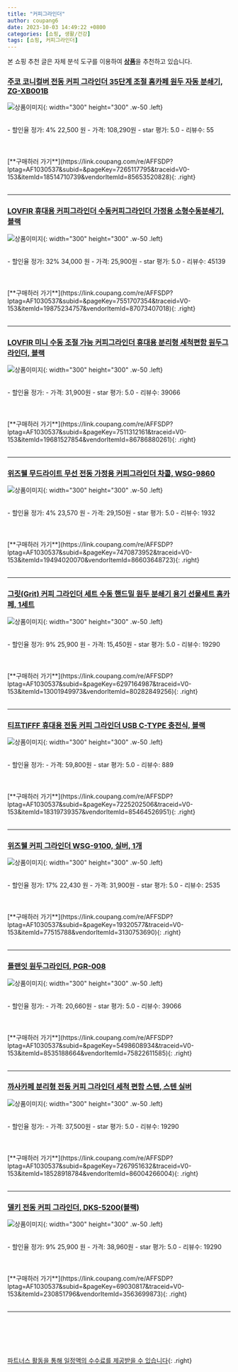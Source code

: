 ```yaml
---
title: "커피그라인더"
author: coupang6
date: 2023-10-03 14:49:22 +0800
categories: [쇼핑, 생활/건강]
tags: [쇼핑, 커피그라인더]
---
```


본 쇼핑 추천 글은 자체 분석 도구를 이용하여 [**상품**](https://link.coupang.com/a/bao1ui)을 추천하고 있습니다.

### [주코 코니컬버 전동 커피 그라인더 35단계 조절 홈카페 원두 자동 분쇄기, ZG-XB001B](https://link.coupang.com/re/AFFSDP?lptag=AF1030537&subid=&pageKey=7265117795&traceid=V0-153&itemId=18514710739&vendorItemId=85653520828)

![상품이미지](https://thumbnail10.coupangcdn.com/thumbnails/remote/230x230ex/image/retail/images/7356837242566461-ef65d327-5ae9-498e-9ff0-314e35f4ef07.jpg){: width="300" height="300" .w-50 .left}


<br>
- 할인율 정가: 4%  22,500   원
- 가격: 108,290원
- star 평가: 5.0
- 리뷰수: 55
<br>
<br>
<br>
<br>
[**구매하러 가기**](https://link.coupang.com/re/AFFSDP?lptag=AF1030537&subid=&pageKey=7265117795&traceid=V0-153&itemId=18514710739&vendorItemId=85653520828){: .right}
<br>
<br>

---

### [LOVFIR 휴대용 커피그라인더 수동커피그라인더 가정용 소형수동분쇄기, 블랙](https://link.coupang.com/re/AFFSDP?lptag=AF1030537&subid=&pageKey=7551707354&traceid=V0-153&itemId=19875234757&vendorItemId=87073407018)

![상품이미지](https://thumbnail10.coupangcdn.com/thumbnails/remote/230x230ex/image/vendor_inventory/45ed/a69b48539756cf7e94060d1b2bed101e1cf6ed0a868197f3a7973c0538d8.jpg){: width="300" height="300" .w-50 .left}


<br>
- 할인율 정가: 32%  34,000   원
- 가격: 25,900원
- star 평가: 5.0
- 리뷰수: 45139
<br>
<br>
<br>
<br>
[**구매하러 가기**](https://link.coupang.com/re/AFFSDP?lptag=AF1030537&subid=&pageKey=7551707354&traceid=V0-153&itemId=19875234757&vendorItemId=87073407018){: .right}
<br>
<br>

---

### [LOVFIR 미니 수동 조절 가능 커피그라인더 휴대용 분리형 세척편함 원두그라인더, 블랙](https://link.coupang.com/re/AFFSDP?lptag=AF1030537&subid=&pageKey=7511312161&traceid=V0-153&itemId=19681527854&vendorItemId=86786880261)

![상품이미지](https://thumbnail7.coupangcdn.com/thumbnails/remote/230x230ex/image/vendor_inventory/9aa8/7cab4146b21989223f10c2d4aa99dcc78034bf6d02b18907fe7016e0e211.jpg){: width="300" height="300" .w-50 .left}


<br>
- 할인율 정가: 
- 가격: 31,900원
- star 평가: 5.0
- 리뷰수: 39066
<br>
<br>
<br>
<br>
[**구매하러 가기**](https://link.coupang.com/re/AFFSDP?lptag=AF1030537&subid=&pageKey=7511312161&traceid=V0-153&itemId=19681527854&vendorItemId=86786880261){: .right}
<br>
<br>

---

### [위즈웰 무드라이트 무선 전동 가정용 커피그라인더 차콜, WSG-9860](https://link.coupang.com/re/AFFSDP?lptag=AF1030537&subid=&pageKey=7470873952&traceid=V0-153&itemId=19494020070&vendorItemId=86603648723)

![상품이미지](https://thumbnail7.coupangcdn.com/thumbnails/remote/230x230ex/image/retail/images/2023/07/17/15/6/9be40924-7a59-4364-850a-3c2d246d61c5.jpg){: width="300" height="300" .w-50 .left}


<br>
- 할인율 정가: 4%  23,570   원
- 가격: 29,150원
- star 평가: 5.0
- 리뷰수: 1932
<br>
<br>
<br>
<br>
[**구매하러 가기**](https://link.coupang.com/re/AFFSDP?lptag=AF1030537&subid=&pageKey=7470873952&traceid=V0-153&itemId=19494020070&vendorItemId=86603648723){: .right}
<br>
<br>

---

### [그릿(Grit) 커피 그라인더 세트 수동 핸드밀 원두 분쇄기 용기 선물세트 홈카페, 1세트](https://link.coupang.com/re/AFFSDP?lptag=AF1030537&subid=&pageKey=6297164987&traceid=V0-153&itemId=13001949973&vendorItemId=80282849256)

![상품이미지](https://thumbnail9.coupangcdn.com/thumbnails/remote/230x230ex/image/vendor_inventory/cbac/c33a4798e3270c3ff5dfa79a53d15704e0c7bfa3ed2e0035248bb967fbfe.jpg){: width="300" height="300" .w-50 .left}


<br>
- 할인율 정가: 9%  25,900   원
- 가격: 15,450원
- star 평가: 5.0
- 리뷰수: 19290
<br>
<br>
<br>
<br>
[**구매하러 가기**](https://link.coupang.com/re/AFFSDP?lptag=AF1030537&subid=&pageKey=6297164987&traceid=V0-153&itemId=13001949973&vendorItemId=80282849256){: .right}
<br>
<br>

---

### [티프TIFFF 휴대용 전동 커피 그라인더 USB C-TYPE 충전식, 블랙](https://link.coupang.com/re/AFFSDP?lptag=AF1030537&subid=&pageKey=7225202506&traceid=V0-153&itemId=18319739357&vendorItemId=85464526951)

![상품이미지](https://thumbnail7.coupangcdn.com/thumbnails/remote/230x230ex/image/vendor_inventory/7fb4/98bd2c17e02eba98996ddfdc4855eceb251b31e4b6644c29ba512a299a5f.jpg){: width="300" height="300" .w-50 .left}


<br>
- 할인율 정가: 
- 가격: 59,800원
- star 평가: 5.0
- 리뷰수: 889
<br>
<br>
<br>
<br>
[**구매하러 가기**](https://link.coupang.com/re/AFFSDP?lptag=AF1030537&subid=&pageKey=7225202506&traceid=V0-153&itemId=18319739357&vendorItemId=85464526951){: .right}
<br>
<br>

---

### [위즈웰 커피 그라인더 WSG-9100, 실버, 1개](https://link.coupang.com/re/AFFSDP?lptag=AF1030537&subid=&pageKey=19320577&traceid=V0-153&itemId=77515788&vendorItemId=3130753690)

![상품이미지](https://thumbnail8.coupangcdn.com/thumbnails/remote/230x230ex/image/retail/images/2773669021548680-3a9e10cc-2717-433a-90fe-d768e02f67ec.jpg){: width="300" height="300" .w-50 .left}


<br>
- 할인율 정가: 17%  22,430   원
- 가격: 31,900원
- star 평가: 5.0
- 리뷰수: 2535
<br>
<br>
<br>
<br>
[**구매하러 가기**](https://link.coupang.com/re/AFFSDP?lptag=AF1030537&subid=&pageKey=19320577&traceid=V0-153&itemId=77515788&vendorItemId=3130753690){: .right}
<br>
<br>

---

### [플랜잇 원두그라인더, PGR-008](https://link.coupang.com/re/AFFSDP?lptag=AF1030537&subid=&pageKey=5498608934&traceid=V0-153&itemId=8535188664&vendorItemId=75822611585)

![상품이미지](https://thumbnail8.coupangcdn.com/thumbnails/remote/230x230ex/image/rs_quotation_api/bsn9jsgx/5a576fc08fb7424fa2eabe431d008767.jpg){: width="300" height="300" .w-50 .left}


<br>
- 할인율 정가: 
- 가격: 20,660원
- star 평가: 5.0
- 리뷰수: 39066
<br>
<br>
<br>
<br>
[**구매하러 가기**](https://link.coupang.com/re/AFFSDP?lptag=AF1030537&subid=&pageKey=5498608934&traceid=V0-153&itemId=8535188664&vendorItemId=75822611585){: .right}
<br>
<br>

---

### [까사카페 분리형 전동 커피 그라인더 세척 편함 스텐, 스텐 실버](https://link.coupang.com/re/AFFSDP?lptag=AF1030537&subid=&pageKey=7267951632&traceid=V0-153&itemId=18528918784&vendorItemId=86004266004)

![상품이미지](https://thumbnail9.coupangcdn.com/thumbnails/remote/230x230ex/image/vendor_inventory/0c1d/c5b37a0f416776abeadbda35961d386c044e396b8abc1bc10915aabc628a.png){: width="300" height="300" .w-50 .left}


<br>
- 할인율 정가: 
- 가격: 37,500원
- star 평가: 5.0
- 리뷰수: 19290
<br>
<br>
<br>
<br>
[**구매하러 가기**](https://link.coupang.com/re/AFFSDP?lptag=AF1030537&subid=&pageKey=7267951632&traceid=V0-153&itemId=18528918784&vendorItemId=86004266004){: .right}
<br>
<br>

---

### [델키 전동 커피 그라인더, DKS-5200(블랙)](https://link.coupang.com/re/AFFSDP?lptag=AF1030537&subid=&pageKey=69030817&traceid=V0-153&itemId=230851796&vendorItemId=3563699873)

![상품이미지](https://thumbnail9.coupangcdn.com/thumbnails/remote/230x230ex/image/product/image/vendoritem/2018/11/16/3563699873/47651748-e807-424d-9052-f5edfcf5ba81.jpg){: width="300" height="300" .w-50 .left}


<br>
- 할인율 정가: 9%  25,900   원
- 가격: 38,960원
- star 평가: 5.0
- 리뷰수: 19290
<br>
<br>
<br>
<br>
[**구매하러 가기**](https://link.coupang.com/re/AFFSDP?lptag=AF1030537&subid=&pageKey=69030817&traceid=V0-153&itemId=230851796&vendorItemId=3563699873){: .right}
<br>
<br>

---
<br><br><br><br><br> [파트너스 활동을 통해 일정액의 수수료를 제공받을 수 있습니다](https://link.coupang.com/a/bao1ui){: .right}